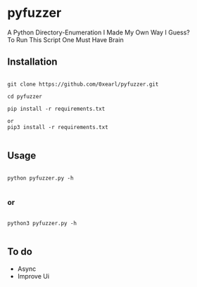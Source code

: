 # pyfuzzer
A Python Directory-Enumeration I Made My Own Way I Guess?<br>
To Run This Script One Must Have Brain<br>
## Installation<br>
<pre>
<code>
git clone https://github.com/0xearl/pyfuzzer.git<br>
cd pyfuzzer<br>
pip install -r requirements.txt<br>
or
pip3 install -r requirements.txt
</code>
</pre>
## Usage<br>
<pre>
<code>
python pyfuzzer.py -h
</code>
</pre>
### or
<pre>
<code>
python3 pyfuzzer.py -h
</code>
</pre>
## To do
* Async
* Improve Ui 